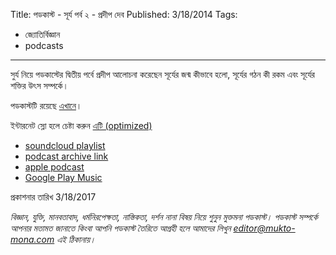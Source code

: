 Title: পডকাস্ট - সূর্য পর্ব ২ - প্রদীপ দেব
Published: 3/18/2014
Tags:
  - জ্যোতির্বিজ্ঞান
  - podcasts
---

সুর্য নিয়ে পডকাস্টের দ্বিতীয় পর্বে প্রদীপ আলোচনা করেছেন সূর্যের জন্ম কীভাবে হলো, সূর্যের গঠন কী রকম এবং সূর্যের শক্তির উৎস সম্পর্কে।

পডকাস্টটি রয়েছে [এখানে](https://drive.google.com/open?id=1iZLma03-N0AMMpSDyaC6RtwDHvU1Qyu9)। 

ইন্টারনেট স্লো হলে চেষ্টা করুন [এটি (optimized)](https://drive.google.com/open?id=1KxLh_QkrAC8lWeN9Cq_4T-to1AoGpcNn)

- [soundcloud playlist](https://soundcloud.com/mukto-mona)
- [podcast archive link](http://web.archive.org/web/20191023151006/http://podcast.mukto-mona.com)
- [apple podcast](https://podcasts.apple.com/us/podcast/id1212085883)
- [Google Play Music](https://play.google.com/music/listen#/ps/Izc4javhi5igs66olhdfex42cxa)

প্রকাশনার তারিখ 3/18/2017

_বিজ্ঞান, যুক্তি, মানবতাবাদ, ধর্মনিরপেক্ষতা, নাস্তিকতা, দর্শন নানা বিষয় নিয়ে শুনুন মুক্তমনা পডকাস্ট। পডকাস্ট সম্পর্কে আপনার মতামত জানাতে কিংবা আপনি পডকাস্ট তৈরিতে আগ্রহী হলে আমাদের লিখুন editor@mukto-mona.com এই ঠিকানায়।_
